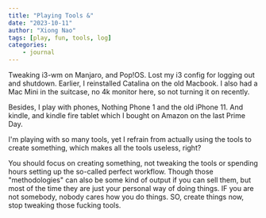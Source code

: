```yaml
---
title: "Playing Tools &"
date: "2023-10-11"
author: "Xiong Nao"
tags: [play, fun, tools, log]
categories:
    - journal
---
```

Tweaking i3-wm on Manjaro, and Pop!OS. Lost my i3 config for logging out and shutdown. Earlier, I reinstalled Catalina on the old Macbook. I also had a Mac Mini in the suitcase, no 4k monitor here, so not turning it on recently.

Besides, I play with phones, Nothing Phone 1 and the old iPhone 11. And kindle, and kindle fire tablet which I bought on Amazon on the last Prime Day. 

I'm playing with so many tools, yet I refrain from actually using the tools to create something, which makes all the tools useless, right?

You should focus on creating something, not tweaking the tools or spending hours setting up the so-called perfect workflow. Though those "methodologies" can also be some kind of output if you can sell them, but most of the time they are just your personal way of doing things. IF you are not somebody, nobody cares how you do things. SO, create things now, stop tweaking those fucking tools.